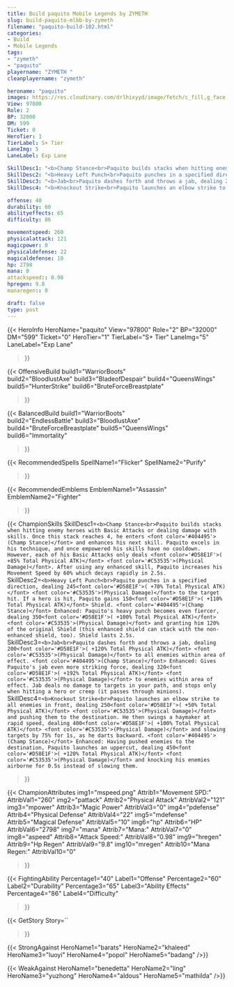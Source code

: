```yaml
---
title: Build paquito Mobile Legends by ZYMETH 
slug: build-paquito-mlbb-by-zymeth
filename: "paquito-build-102.html"
categories: 
- Build 
- Mobile Legends
tags: 
- "zymeth"
- "paquito"
playername: "ZYMETH "
cleanplayername: "zymeth"

heroname: "paquito"
images: https://res.cloudinary.com/drlhixyyd/image/fetch/c_fill,g_face,f_auto/https://cdn2-build.mobagenie.my.id/p/images/banner/full/paquito.jpg
View: 97800 
Role: 2 
BP: 32000
DM: 599 
Ticket: 0 
HeroTier: 1 
TierLabel: S+ Tier 
LaneImg: 5
LaneLabel: Exp Lane 

SkillDesc1: "<b>Champ Stance<br>Paquito builds stacks when hitting enemy heroes with Basic Attacks or dealing damage with skills. Once this stack reaches 4, he enters <font color='#404495'>(Champ Stance)</font> and enhances his next skill. Paquito excels in his technique, and once empowered his skills have no cooldown. However, each of his Basic Attacks only deals <font color='#D58E1F'>( +85% Total Physical ATK)</font> <font color='#C53535'>(Physical Damage)</font>. After using any enhanced skill, Paquito increases his Movement Speed by 60% which decays rapidly in 2.5s."   
SkillDesc2: "<b>Heavy Left Punch<br>Paquito punches in a specified direction, dealing 245<font color='#D58E1F'>( +70% Total Physical ATK)</font> <font color='#C53535'>(Physical Damage)</font> to the target hit. If a hero is hit, Paquito gains 150<font color='#D58E1F'>( +110% Total Physical ATK)</font> Shield. <font color='#404495'>(Champ Stance)</font> Enhanced: Paquito's heavy punch becomes even fiercer, dealing 350<font color='#D58E1F'>( +100% Total Physical ATK)</font> <font color='#C53535'>(Physical Damage)</font> and granting him 120% of the original Shield (this enhanced shield can stack with the non-enhanced shield, too). Shield lasts 2.5s."   
SkillDesc3: "<b>Jab<br>Paquito dashes forth and throws a jab, dealing 200<font color='#D58E1F'>( +120% Total Physical ATK)</font> <font color='#C53535'>(Physical Damage)</font> to all enemies within area of effect. <font color='#404495'>(Champ Stance)</font> Enhanced: Gives Paquito's jab even more striking force, dealing 320<font color='#D58E1F'>( +192% Total Physical ATK)</font> <font color='#C53535'>(Physical Damage)</font> to enemies within area of effect. Jab deals no damage to targets in your path, and stops only when hitting a hero or creep (it passes through minions)."   
SkillDesc4: "<b>Knockout Strike<br>Paquito launches an elbow strike to all enemies in front, dealing 250<font color='#D58E1F'>( +50% Total Physical ATK)</font> <font color='#C53535'>(Physical Damage)</font> and pushing them to the destination. He then swings a haymaker at rapid speed, dealing 400<font color='#D58E1F'>( +100% Total Physical ATK)</font> <font color='#C53535'>(Physical Damage)</font> and slowing targets by 75% for 1s, as he darts backward. <font color='#404495'>(Champ Stance)</font> Enhanced: Having pushed enemies to the destination, Paquito launches an uppercut, dealing 450<font color='#D58E1F'>( +120% Total Physical ATK)</font> <font color='#C53535'>(Physical Damage)</font> and knocking his enemies airborne for 0.5s instead of slowing them."  

offense: 40 
durability: 60 
abilityeffects: 65 
difficulty: 86 

movementspeed: 260
physicalattack: 121
magicpower: 0
physicaldefense: 22
magicaldefense: 10
hp: 2798
mana: 0
attackspeed:: 0.98
hpregen: 9.8
manaregen:: 0

draft: false
type: post
---
```


{{< HeroInfo 
HeroName="paquito" 
View="97800" 
Role="2" 
BP="32000" 
DM="599" 
Ticket="0" 
HeroTier="1" 
TierLabel="S+ Tier" 
LaneImg="5" 
LaneLabel="Exp Lane" 
>}}
 
{{< OffensiveBuild 
build1="WarriorBoots"  
build2="BloodlustAxe" 
build3="BladeofDespair" 
build4="QueensWings" 
build5="HunterStrike" 
build6="BruteForceBreastplate" 
>}} 

{{< BalancedBuild 
build1="WarriorBoots"  
build2="EndlessBattle" 
build3="BloodlustAxe" 
build4="BruteForceBreastplate" 
build5="QueensWings" 
build6="Immortality" 
>}}


{{< RecommendedSpells 
SpellName1="Flicker" 
SpellName2="Purify" 
>}}  

{{< RecommendedEmblems 
EmblemName1="Assassin" 
EmblemName2="Fighter" 
>}}   

{{< ChampionSkills 
SkillDesc1=`<b>Champ Stance<br>Paquito builds stacks when hitting enemy heroes with Basic Attacks or dealing damage with skills. Once this stack reaches 4, he enters <font color='#404495'>(Champ Stance)</font> and enhances his next skill. Paquito excels in his technique, and once empowered his skills have no cooldown. However, each of his Basic Attacks only deals <font color='#D58E1F'>( +85% Total Physical ATK)</font> <font color='#C53535'>(Physical Damage)</font>. After using any enhanced skill, Paquito increases his Movement Speed by 60% which decays rapidly in 2.5s.`   
SkillDesc2=`<b>Heavy Left Punch<br>Paquito punches in a specified direction, dealing 245<font color='#D58E1F'>( +70% Total Physical ATK)</font> <font color='#C53535'>(Physical Damage)</font> to the target hit. If a hero is hit, Paquito gains 150<font color='#D58E1F'>( +110% Total Physical ATK)</font> Shield. <font color='#404495'>(Champ Stance)</font> Enhanced: Paquito's heavy punch becomes even fiercer, dealing 350<font color='#D58E1F'>( +100% Total Physical ATK)</font> <font color='#C53535'>(Physical Damage)</font> and granting him 120% of the original Shield (this enhanced shield can stack with the non-enhanced shield, too). Shield lasts 2.5s.`   
SkillDesc3=`<b>Jab<br>Paquito dashes forth and throws a jab, dealing 200<font color='#D58E1F'>( +120% Total Physical ATK)</font> <font color='#C53535'>(Physical Damage)</font> to all enemies within area of effect. <font color='#404495'>(Champ Stance)</font> Enhanced: Gives Paquito's jab even more striking force, dealing 320<font color='#D58E1F'>( +192% Total Physical ATK)</font> <font color='#C53535'>(Physical Damage)</font> to enemies within area of effect. Jab deals no damage to targets in your path, and stops only when hitting a hero or creep (it passes through minions).`   
SkillDesc4=`<b>Knockout Strike<br>Paquito launches an elbow strike to all enemies in front, dealing 250<font color='#D58E1F'>( +50% Total Physical ATK)</font> <font color='#C53535'>(Physical Damage)</font> and pushing them to the destination. He then swings a haymaker at rapid speed, dealing 400<font color='#D58E1F'>( +100% Total Physical ATK)</font> <font color='#C53535'>(Physical Damage)</font> and slowing targets by 75% for 1s, as he darts backward. <font color='#404495'>(Champ Stance)</font> Enhanced: Having pushed enemies to the destination, Paquito launches an uppercut, dealing 450<font color='#D58E1F'>( +120% Total Physical ATK)</font> <font color='#C53535'>(Physical Damage)</font> and knocking his enemies airborne for 0.5s instead of slowing them.`   
>}}

{{< ChampionAttributes
img1="mspeed.png" Attrib1="Movement SPD:" AttribVal1="260"
img2="pattack" Attrib2="Physical Attack" AttribVal2="121"
img3="mpower" Attrib3="Magic Power" AttribVal3="0"
img4="pdefense" Attrib4="Physical Defense" AttribVal4="22"
img5="mdefense" Attrib5="Magical Defense" AttribVal5="10"
img6="hp" Attrib6="HP" AttribVal6="2798"
img7="mana" Attrib7="Mana:" AttribVal7="0"
img8="aspeed" Attrib8="Attack Speed:" AttribVal8="0.98"
img9="hregen" Attrib9="Hp Regen" AttribVal9="9.8"
img10="mregen" Attrib10="Mana Regen:" AttribVal10="0"
>}}


{{< FightingAbility
Percentage1="40" Label1="Offense"
Percentage2="60" Label2="Durability"
Percentage3="65" Label3="Ability Effects"
Percentage4="86" Label4="Difficulty"
 >}}

{{< GetStory 
Story=`` 
>}}

{{< StrongAgainst 
HeroName1="barats"
HeroName2="khaleed"
HeroName3="luoyi"
HeroName4="popol"
HeroName5="badang"
/>}}

{{< WeakAgainst
HeroName1="benedetta"
HeroName2="ling"
HeroName3="yuzhong"
HeroName4="aldous"
HeroName5="mathilda"
/>}}
